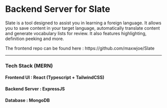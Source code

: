 <h1>Backend Server for Slate</h1>
<p>
Slate is a tool designed to assist you in learning a foreign language. It allows you to save content in your target language, automatically translate content and generate vocabulary lists for review. It also features highlighting, definition peeking and more.
</p>

<p>
The frontend repo can be found here : https://github.com/maxwjoe/Slate
</p>

<hr/>

<h3>Tech Stack (MERN)</h3>
<h4>Frontend UI : React (Typescript + TailwindCSS)</h4>
<h4>Backend Server : ExpressJS</h4>
<h4>Database : MongoDB</h4>


